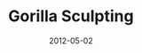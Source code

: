 ---
title: Gorilla Sculpting
date: 2012-05-02
category: 4
date: 2012-05-02
facts: 3D Sculpting & Rendering
subpage: false
titleimage: "gorilla-preview.jpg"
gallery:
  - file: "gorilla-red.jpg"
    preview: "gorilla-red-150.jpg"
    description: "Sculpting."
  - file: "gorilla-1.jpg"
    preview: "gorilla-1-150.jpg"
    description: "Sculpting."
  - file: "gorilla-2.jpg"
    preview: "gorilla-2-150.jpg"
    description: "Sculpting."
  - file: "gorilla-3.jpg"
    preview: "gorilla-3-150.jpg"
    description: "Sculpting."
---